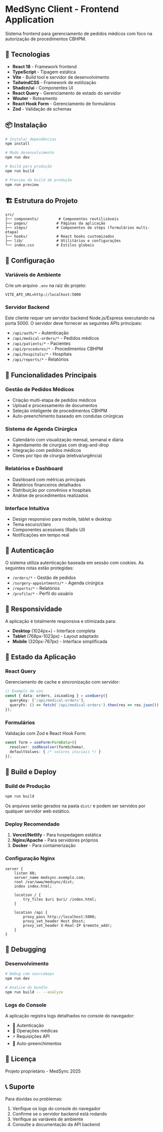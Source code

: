 # MedSync Client - Frontend Application

Sistema frontend para gerenciamento de pedidos médicos com foco na autorização de procedimentos CBHPM.

## 🚀 Tecnologias

- **React 18** - Framework frontend
- **TypeScript** - Tipagem estática
- **Vite** - Build tool e servidor de desenvolvimento
- **TailwindCSS** - Framework de estilização
- **Shadcn/ui** - Componentes UI
- **React Query** - Gerenciamento de estado do servidor
- **Wouter** - Roteamento
- **React Hook Form** - Gerenciamento de formulários
- **Zod** - Validação de schemas

## 📦 Instalação

```bash
# Instalar dependências
npm install

# Modo desenvolvimento
npm run dev

# Build para produção
npm run build

# Preview da build de produção
npm run preview
```

## 🏗️ Estrutura do Projeto

```
src/
├── components/         # Componentes reutilizáveis
├── pages/             # Páginas da aplicação
├── steps/             # Componentes de steps (formulários multi-etapa)
├── hooks/             # React hooks customizados
├── lib/               # Utilitários e configurações
└── index.css          # Estilos globais
```

## 🔧 Configuração

### Variáveis de Ambiente

Crie um arquivo `.env` na raiz do projeto:

```env
VITE_API_URL=http://localhost:5000
```

### Servidor Backend

Este cliente requer um servidor backend Node.js/Express executando na porta 5000.
O servidor deve fornecer as seguintes APIs principais:

- `/api/auth/*` - Autenticação
- `/api/medical-orders/*` - Pedidos médicos
- `/api/patients/*` - Pacientes
- `/api/procedures/*` - Procedimentos CBHPM
- `/api/hospitals/*` - Hospitais
- `/api/reports/*` - Relatórios

## 🎨 Funcionalidades Principais

### Gestão de Pedidos Médicos
- Criação multi-etapa de pedidos médicos
- Upload e processamento de documentos
- Seleção inteligente de procedimentos CBHPM
- Auto-preenchimento baseado em condutas cirúrgicas

### Sistema de Agenda Cirúrgica
- Calendário com visualização mensal, semanal e diária
- Agendamento de cirurgias com drag-and-drop
- Integração com pedidos médicos
- Cores por tipo de cirurgia (eletiva/urgência)

### Relatórios e Dashboard
- Dashboard com métricas principais
- Relatórios financeiros detalhados
- Distribuição por convênios e hospitais
- Análise de procedimentos realizados

### Interface Intuitiva
- Design responsivo para mobile, tablet e desktop
- Tema escuro/claro
- Componentes acessíveis (Radix UI)
- Notificações em tempo real

## 🔐 Autenticação

O sistema utiliza autenticação baseada em sessão com cookies.
As seguintes rotas estão protegidas:

- `/orders/*` - Gestão de pedidos
- `/surgery-appointments/*` - Agenda cirúrgica  
- `/reports/*` - Relatórios
- `/profile/*` - Perfil do usuário

## 📱 Responsividade

A aplicação é totalmente responsiva e otimizada para:

- **Desktop** (1024px+) - Interface completa
- **Tablet** (768px-1023px) - Layout adaptado
- **Mobile** (320px-767px) - Interface simplificada

## 🔄 Estado da Aplicação

### React Query
Gerenciamento de cache e sincronização com servidor:

```typescript
// Exemplo de uso
const { data: orders, isLoading } = useQuery({
  queryKey: ['/api/medical-orders'],
  queryFn: () => fetch('/api/medical-orders').then(res => res.json())
});
```

### Formulários
Validação com Zod e React Hook Form:

```typescript
const form = useForm<FormData>({
  resolver: zodResolver(formSchema),
  defaultValues: { /* valores iniciais */ }
});
```

## 🎯 Build e Deploy

### Build de Produção
```bash
npm run build
```

Os arquivos serão gerados na pasta `dist/` e podem ser servidos por qualquer servidor web estático.

### Deploy Recomendado

1. **Vercel/Netlify** - Para hospedagem estática
2. **Nginx/Apache** - Para servidores próprios
3. **Docker** - Para containerização

### Configuração Nginx

```nginx
server {
    listen 80;
    server_name medsync.exemplo.com;
    root /var/www/medsync/dist;
    index index.html;

    location / {
        try_files $uri $uri/ /index.html;
    }

    location /api {
        proxy_pass http://localhost:5000;
        proxy_set_header Host $host;
        proxy_set_header X-Real-IP $remote_addr;
    }
}
```

## 🐛 Debugging

### Desenvolvimento
```bash
# Debug com sourcemaps
npm run dev

# Analise do bundle
npm run build -- --analyze
```

### Logs do Console
A aplicação registra logs detalhados no console do navegador:
- 🔐 Autenticação
- 🏥 Operações médicas
- ⚡ Requisições API
- 🎯 Auto-preenchimentos

## 📄 Licença

Projeto proprietário - MedSync 2025

## 📞 Suporte

Para dúvidas ou problemas:
1. Verifique os logs do console do navegador
2. Confirme se o servidor backend está rodando
3. Verifique as variáveis de ambiente
4. Consulte a documentação da API backend
